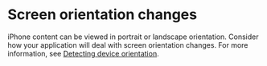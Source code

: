 # Screen orientation changes

iPhone content can be viewed in portrait or landscape orientation. Consider how
your application will deal with screen orientation changes. For more
information, see
[Detecting device orientation](https://web.archive.org/web/20220814030226/http://help.adobe.com/en_US/as3/dev/WS5b3ccc516d4fbf351e63e3d118676a47e0-8000.html#WS789ea67d3e73a8b23323219d123c9666630-7ffe).

